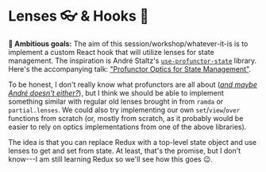# Lenses 👓 & Hooks 🎣

**🎯 Ambitious goals:** The aim of this session/workshop/whatever-it-is is to implement a custom React hook that will utilize lenses for state management. The inspiration is André Staltz's [`use-profunctor-state`](https://github.com/staltz/use-profunctor-state) library. Here's the accompanying talk: ["Profunctor Optics for State Management"](https://www.youtube.com/watch?v=VdiJ_vgVUgs).

To be honest, I don't really know what profunctors are all about ([_and maybe André doesn't either?_](https://www.twitter.com/andrestaltz/status/1063704967209455616)), but I think we should be able to implement something similar with regular old lenses brought in from `ramda` or `partial.lenses`. We could also try implementing our own `set`/`view`/`over` functions from scratch (or, mostly from scratch, as it probably would be easier to rely on optics implementations from one of the above libraries).

The idea is that you can replace Redux with a top-level state object and use lenses to get and set from state. At least, that's the promise, but I don't know---I am still learning Redux so we'll see how this goes 😉.

